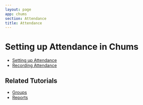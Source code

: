 ```yaml
---
layout: page
app: chums
section: Attendance
title: Attendance
---
```


# Setting up Attendance in Chums

<div id="videoContainer">
  <ul id="playlist">
      <li class="active"><a href="/videos/chums/attendance/output.mp4">Setting up Attendance</a></li>
      <li><a href="/videos/chums/attendance-recording/output.mp4">Recording Attendance</a></li>
  </ul>
</div>

## Related Tutorials

- <a href="/chums/groups.html">Groups</a>
- <a href="/chums/reports.html">Reports</a>

